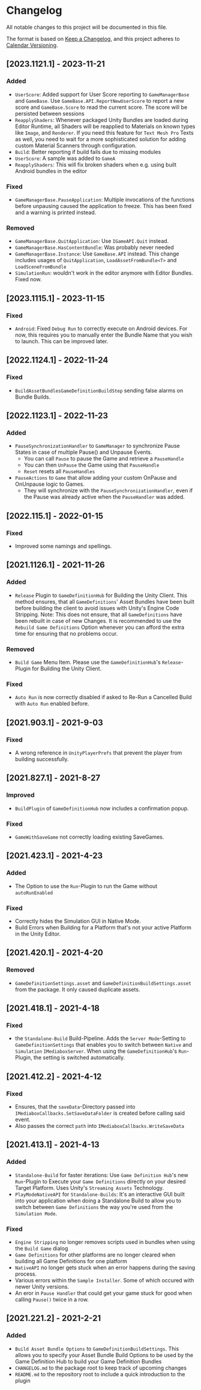 # Changelog
All notable changes to this project will be documented in this file.

The format is based on [Keep a Changelog](https://keepachangelog.com/en/1.0.0/),
and this project adheres to [Calendar Versioning](https://calver.org).

## [2023.1121.1] - 2023-11-21
### Added
- `UserScore`: Added support for User Score reporting to `GameManagerBase` and `GameBase`. Use `GameBase.API.ReportNewUserScore` to report a new score and `GameBase.Score` to read the current score. The score will be persisted between sessions
- `ReapplyShaders`: Whenever packaged Unity Bundles are loaded during Editor Runtime, all Shaders will be reapplied to Materials on known types like `Image`, and `Renderer`. If you need this feature for `Text Mesh Pro` Texts as well, you need to wait for a more sophisticated solution for adding custom Material Scanners through configuration.
- `Build`: Better reporting if build fails due to missing modules
- `UserScore`: A sample was added to `GameA`
- `ReapplyShaders`: This will fix broken shaders when e.g. using built Android bundles in the editor
### Fixed
- `GameManagerBase.PauseApplication`: Multiple invocations of the functions before unpausing caused the application to freeze. This has been fixed and a warning is printed instead.
### Removed
- `GameManagerBase.QuitApplication`: Use `IGameAPI.Quit` instead.
- `GameManagerBase.HasContentBundle`: Was probably never needed
- `GameManagerBase.Instance`: Use `GameBase.API` instead. This change includes usages of `QuitApplication`, `LoadAssetFromBundle<T>` and `LoadSceneFromBundle`
- `SimulationRun`: wouldn't work in the editor anymore with Editor Bundles. Fixed now.

## [2023.1115.1] - 2023-11-15
### Fixed
- `Android`: Fixed `Debug Run` to correctly execute on Android devices. For now, this requires you to manually enter the Bundle Name that you wish to launch. This can be improved later.

## [2022.1124.1] - 2022-11-24
### Fixed
- `BuildAssetBundlesGameDefinitionBuildStep` sending false alarms on Bundle Builds.

## [2022.1123.1] - 2022-11-23
### Added
- `PauseSynchronizationHandler` to `GameManager` to synchronize Pause States in case of multiple Pause() and Unpause Events.
  - You can call `Pause` to pause the Game and retrieve a `PauseHandle`
  - You can then `UnPause` the Game using that `PauseHandle`
  - `Reset` resets all `PauseHandles`
- `PauseActions` to `Game` that allow adding your custom OnPause and OnUnpause logic to Games.
  - They will synchronize with the `PauseSynchronizationHandler`, even if the Pause was already active when the `PauseHandler` was added.

## [2022.115.1] - 2022-01-15
### Fixed
- Improved some namings and spellings.

## [2021.1126.1] - 2021-11-26
### Added
- `Release` Plugin to `GameDefinitionHub` for Building the Unity Client. This method ensures, that all `GameDefinitions`' Asset Bundles have been built before building the client to avoid issues with Unity's Engine Code Stripping. Note: This does not ensure, that all `GameDefinitions` have been rebuilt in case of new Changes. It is recommended to use the `Rebuild Game Definitions` Option whenever you can afford the extra time for ensuring that no problems occur.
### Removed
- `Build Game` Menu Item. Please use the `GameDefinitionHub`'s `Release`-Plugin for Building the Unity Client.
### Fixed
- `Auto Run` is now correctly disabled if asked to Re-Run a Cancelled Build with `Auto Run` enabled before.

## [2021.903.1] - 2021-9-03
### Fixed
- A wrong reference in `UnityPlayerPrefs` that prevent the player from building successfully.

## [2021.827.1] - 2021-8-27
### Improved
- `BuildPlugin` of `GameDefinitionHub` now includes a confirmation popup.
### Fixed
- `GameWithSaveGame` not correctly loading existing SaveGames.

## [2021.423.1] - 2021-4-23
### Added
- The Option to use the `Run`-Plugin to run the Game without `autoRunEnabled`
### Fixed
- Correctly hides the Simulation GUI in Native Mode.
- Build Errors when Building for a Platform that's not your active Platform in the Unity Editor.


## [2021.420.1] - 2021-4-20
### Removed
- `GameDefinitionSettings.asset` and `GameDefinitionBuildSettings.asset` from the package. It only caused duplicate assets.

## [2021.418.1] - 2021-4-18
### Fixed
- the `Standalone-Build` Build-Pipeline. Adds the `Server Mode`-Setting to `GameDefinitionSettings` that enables you to switch between `Native` and `Simulation` `IMediaboxServer`. When using the `GameDefinitionHub`'s `Run`-Plugin, the setting is switched automatically.

## [2021.412.2] - 2021-4-12
### Fixed
- Ensures, that the `saveData`-Directory passed into `IMediaboxCallbacks.SetSaveDataFolder` is created before calling said event.
- Also passes the correct `path` into `IMediaboxCallbacks.WriteSaveData`

## [2021.413.1] - 2021-4-13
### Added
- `Standalone-Build` for faster iterations: Use `Game Definition Hub`'s new `Run`-Plugin to Execute your `Game Definitions` directly on your desired Target Platform. Uses Unity's `Streaming Assets` Technology.
- `PlayModeNativeAPI` for `Standalone-Builds`: It's an interactive GUI built into your application when doing a Standalone Build to allow you to switch between `Game Definitions` the way you're used from the `Simulation Mode`.
### Fixed
- `Engine Stripping` no longer removes scripts used in bundles when using the `Build Game` dialog
- `Game Definitions` for other platforms are no longer cleared when building all Game Definitions for one platform
- `NativeAPI` no longer gets stuck when an error happens during the saving process.
- Various errors within the `Sample Installer`. Some of which occured with newer Unity versions.
- An eror in `Pause Handler` that could get your game stuck for good when calling `Pause()` twice in a row.


## [2021.221.2] - 2021-2-21
### Added
- `Build Asset Bundle Options` to `GameDefinitionBuildSettings`. This allows you to specify your Asset Bundle Build Options to be used by the Game Definition Hub to build your Game Definition Bundles
- `CHANGELOG.md` to the package root to keep track of upcoming changes
- `README.md` to the repository root to include a quick introduction to the plugin